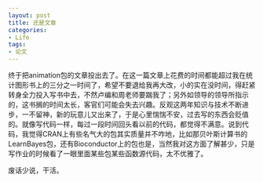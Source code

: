 ```yaml
---
layout: post
title: 还是文章
categories:
- Life
tags:
- 论文
---
```


终于把animation包的文章投出去了。在这一篇文章上花费的时间都能超过我在统计图形书上的三分之一时间了，希望不要退给我再大改，小的实在没时间，得赶紧转身全力投入写书中去，不然卢编和周老师要踹我了；另外如领导的领导所指示的，这书搁的时间太长，客官们可能会失去兴趣。反观这两年知识与技术不断进步，一不留神，新的玩意儿又出来了，于是心里惴惴不安，过去写的东西会贬值的。就像写代码一样，每过一段时间回头看以前的代码，都觉得不满意。说到代码，我觉得CRAN上有些名气大的包其实质量并不咋地，比如那贝叶斯计算书的LearnBayes包，还有Bioconductor上的包也是，当然我对这方面了解甚少，只是写作业的时候看了一眼里面某些包某些函数源代码，太不优雅了。

废话少说，干活。
